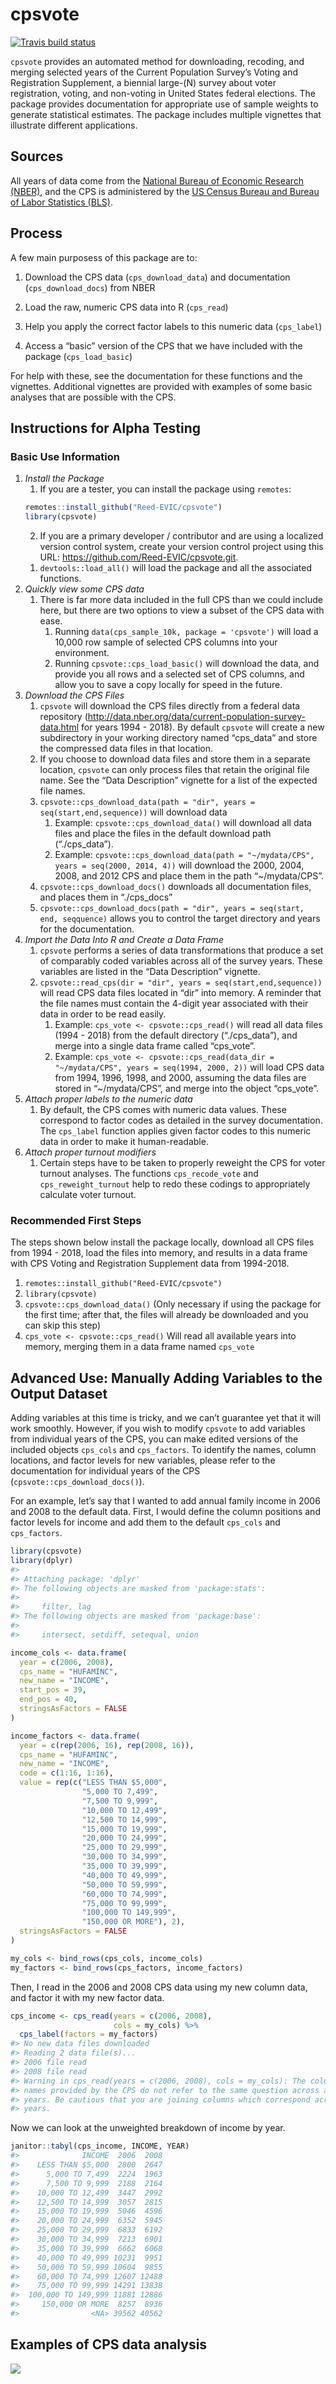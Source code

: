 
<!-- README.md is generated from README.Rmd. Please edit the Rmd file -->

# cpsvote

<!-- badges: start -->

[![Travis build
status](https://travis-ci.org/Reed-EVIC/cpsvote.svg?branch=master)](https://travis-ci.org/Reed-EVIC/cpsvote)
<!-- badges: end -->

`cpsvote` provides an automated method for downloading, recoding, and
merging selected years of the Current Population Survey’s Voting and
Registration Supplement, a biennial large-\(N\) survey about voter
registration, voting, and non-voting in United States federal elections.
The package provides documentation for appropriate use of sample weights
to generate statistical estimates. The package includes multiple
vignettes that illustrate different applications.

## Sources

All years of data come from the [National Bureau of Economic Research
(NBER)](https://data.nber.org/cps/), and the CPS is administered by the
[US Census Bureau and Bureau of Labor Statistics
(BLS)](https://www.census.gov/programs-surveys/cps.html).

## Process

A few main purposess of this package are to:

1.  Download the CPS data (`cps_download_data`) and documentation
    (`cps_download_docs`) from NBER

2.  Load the raw, numeric CPS data into R (`cps_read`)

3.  Help you apply the correct factor labels to this numeric data
    (`cps_label`)

4.  Access a “basic” version of the CPS that we have included with the
    package (`cps_load_basic`)

For help with these, see the documentation for these functions and the
vignettes. Additional vignettes are provided with examples of some basic
analyses that are possible with the CPS.

## Instructions for Alpha Testing

### Basic Use Information

1.  *Install the Package*
    1)  If you are a tester, you can install the package using
        `remotes`:
    <!-- end list -->
    ``` r
    remotes::install_github("Reed-EVIC/cpsvote")
    library(cpsvote)
    ```
    2)  If you are a primary developer / contributor and are using a
        localized version control system, create your version control
        project using this URL:
        <https://github.com/Reed-EVIC/cpsvote.git>.
    <!-- end list -->
    1)  `devtools::load_all()` will load the package and all the
        associated functions.
2.  *Quickly view some CPS data*
    1)  There is far more data included in the full CPS than we could
        include here, but there are two options to view a subset of the
        CPS data with ease.
        1)  Running `data(cps_sample_10k, package = 'cpsvote')` will
            load a 10,000 row sample of selected CPS columns into your
            environment.
        2)  Running `cpsvote::cps_load_basic()` will download the data,
            and provide you all rows and a selected set of CPS columns,
            and allow you to save a copy locally for speed in the
            future.
3.  *Download the CPS Files*
    1)  `cpsvote` will download the CPS files directly from a federal
        data repository
        (<http://data.nber.org/data/current-population-survey-data.html>
        for years 1994 - 2018). By default `cpsvote` will create a new
        subdirectory in your working directory named “cps\_data” and
        store the compressed data files in that location.
    2)  If you choose to download data files and store them in a
        separate location, `cpsvote` can only process files that retain
        the original file name. See the “Data Description” vignette for
        a list of the expected file names.
    3)  `cpsvote::cps_download_data(path = "dir", years =
        seq(start,end,sequence))` will download data
        1)  Example: `cpsvote::cps_download_data()` will download all
            data files and place the files in the default download path
            (“./cps\_data”).
        2)  Example: `cpsvote::cps_download_data(path = "~/mydata/CPS",
            years = seq(2000, 2014, 4))` will download the 2000, 2004,
            2008, and 2012 CPS and place them in the path
            “~/mydata/CPS”.
    4)  `cpsvote::cps_download_docs()` downloads all documentation
        files, and places them in “./cps\_docs”
    5)  `cpsvote::cps_download_docs(path = "dir", years = seq(start,
        end, seqquence)` allows you to control the target directory and
        years for the documentation.
4.  *Import the Data Into R and Create a Data Frame*
    1)  `cpsvote` performs a series of data transformations that produce
        a set of comparably coded variables across all of the survey
        years. These variables are listed in the “Data Description”
        vignette.
    2)  `cpsvote::read_cps(dir = "dir", years =
        seq(start,end,sequence))` will read CPS data files located in
        “dir” into memory. A reminder that the file names must contain
        the 4-digit year associated with their data in order to be read
        easily.
        1)  Example: `cps_vote <- cpsvote::cps_read()` will read all
            data files (1994 - 2018) from the default directory
            (“./cps\_data”), and merge into a single data frame called
            “cps\_vote”.
        2)  Example: `cps_vote <- cpsvote::cps_read(data_dir =
            "~/mydata/CPS", years = seq(1994, 2000, 2))` will load CPS
            data from 1994, 1996, 1998, and 2000, assuming the data
            files are stored in “~/mydata/CPS”, and merge into the
            object “cps\_vote”.
5.  *Attach proper labels to the numeric data*
    1)  By default, the CPS comes with numeric data values. These
        correspond to factor codes as detailed in the survey
        documentation. The `cps_label` function applies given factor
        codes to this numeric data in order to make it human-readable.
6.  *Attach proper turnout modifiers*
    1)  Certain steps have to be taken to properly reweight the CPS for
        voter turnout analyses. The functions `cps_recode_vote` and
        `cps_reweight_turnout` help to redo these codings to
        appropriately calculate voter turnout.

### Recommended First Steps

The steps shown below install the package locally, download all CPS
files from 1994 - 2018, load the files into memory, and results in a
data frame with CPS Voting and Registration Supplement data from
1994-2018.

1.  `remotes::install_github("Reed-EVIC/cpsvote")`
2.  `library(cpsvote)`
3.  `cpsvote::cps_download_data()` (Only necessary if using the package
    for the first time; after that, the files will already be downloaded
    and you can skip this step)
4.  `cps_vote <- cpsvote::cps_read()` Will read all available years into
    memory, merging them in a data frame named `cps_vote`

## Advanced Use: Manually Adding Variables to the Output Dataset

Adding variables at this time is tricky, and we can’t guarantee yet that
it will work smoothly. However, if you wish to modify `cpsvote` to add
variables from individual years of the CPS, you can make edited versions
of the included objects `cps_cols` and `cps_factors`. To identify the
names, column locations, and factor levels for new variables, please
refer to the documentation for individual years of the CPS
(`cpsvote::cps_download_docs()`).

For an example, let’s say that I wanted to add annual family income in
2006 and 2008 to the default data. First, I would define the column
positions and factor levels for income and add them to the default
`cps_cols` and `cps_factors`.

``` r
library(cpsvote)
library(dplyr)
#> 
#> Attaching package: 'dplyr'
#> The following objects are masked from 'package:stats':
#> 
#>     filter, lag
#> The following objects are masked from 'package:base':
#> 
#>     intersect, setdiff, setequal, union

income_cols <- data.frame(
  year = c(2006, 2008),
  cps_name = "HUFAMINC",
  new_name = "INCOME",
  start_pos = 39,
  end_pos = 40,
  stringsAsFactors = FALSE
)

income_factors <- data.frame(
  year = c(rep(2006, 16), rep(2008, 16)),
  cps_name = "HUFAMINC",
  new_name = "INCOME",
  code = c(1:16, 1:16),
  value = rep(c("LESS THAN $5,000",
                "5,000 TO 7,499",
                "7,500 TO 9,999",
                "10,000 TO 12,499",
                "12,500 TO 14,999",
                "15,000 TO 19,999",
                "20,000 TO 24,999",
                "25,000 TO 29,999",
                "30,000 TO 34,999",
                "35,000 TO 39,999",
                "40,000 TO 49,999",
                "50,000 TO 59,999",
                "60,000 TO 74,999",
                "75,000 TO 99,999",
                "100,000 TO 149,999",
                "150,000 OR MORE"), 2),
  stringsAsFactors = FALSE
)

my_cols <- bind_rows(cps_cols, income_cols)
my_factors <- bind_rows(cps_factors, income_factors)
```

Then, I read in the 2006 and 2008 CPS data using my new column data, and
factor it with my new factor data.

``` r
cps_income <- cps_read(years = c(2006, 2008),
                       cols = my_cols) %>%
  cps_label(factors = my_factors)
#> No new data files downloaded
#> Reading 2 data file(s)...
#> 2006 file read
#> 2008 file read
#> Warning in cps_read(years = c(2006, 2008), cols = my_cols): The column
#> names provided by the CPS do not refer to the same question across all
#> years. Be cautious that you are joining columns which correspond across
#> years.
```

Now we can look at the unweighted breakdown of income by year.

``` r
janitor::tabyl(cps_income, INCOME, YEAR)
#>              INCOME  2006  2008
#>    LESS THAN $5,000  2800  2647
#>      5,000 TO 7,499  2224  1963
#>      7,500 TO 9,999  2188  2164
#>    10,000 TO 12,499  3447  2992
#>    12,500 TO 14,999  3057  2815
#>    15,000 TO 19,999  5046  4596
#>    20,000 TO 24,999  6352  5945
#>    25,000 TO 29,999  6833  6192
#>    30,000 TO 34,999  7213  6901
#>    35,000 TO 39,999  6662  6068
#>    40,000 TO 49,999 10231  9951
#>    50,000 TO 59,999 10604  9855
#>    60,000 TO 74,999 12607 12488
#>    75,000 TO 99,999 14291 13838
#>  100,000 TO 149,999 11881 12886
#>     150,000 OR MORE  8257  8936
#>                <NA> 39562 40562
```

## Examples of CPS data analysis

![](img/vote_mode.gif)
